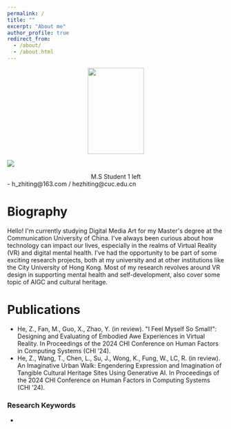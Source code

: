 ```yaml
---
permalink: /
title: ""
excerpt: "About me"
author_profile: true
redirect_from: 
  - /about/
  - /about.html
---
```

<div align="center"><img width="130" height="200" src=/images/500x300.png/></div>

![](/images/500x300.png#pic_right)

<div align="center">M.S Student 1 left</div> 
- h_zhiting@163.com  /  hezhiting@cuc.edu.cn


# Biography

Hello! I'm currently studying Digital Media Art for my Master's degree at the Communication University of China. I've always been curious about how technology can impact our lives, especially in the realms of Virtual Reality (VR) and digital mental health. I've had the opportunity to be part of some exciting research projects, both at my university and at other institutions like the City University of Hong Kong. Most of my research revolves around VR design in supporting mental health and self-development, also cover some topic of AIGC and cultural heritage.

# Publications
- He, Z., Fan, M., Guo, X., Zhao, Y. (in review). "I Feel Myself So Small!": Designing and Evaluating of Embodied Awe Experiences in Virtual Reality. In Proceedings of the 2024 CHI Conference on Human Factors in Computing Systems (CHI ’24).
- He, Z., Wang, T., Chen, L., Su, J., Wong, K., Fung, W., LC, R. (in review). An Imaginative Urban Walk: Engendering Expression and Imagination of Tangible Cultural Heritage Sites Using Generative AI. In Proceedings of the 2024 CHI Conference on Human Factors in Computing Systems (CHI ’24).

### Research Keywords
- 
